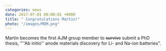 ```yaml
---
categories: news
date: 2017-07-01 00:00:01 +0000
title: " Congratulations Martin!"
photo: "/images/MDM.png"
---
```


 Martin becomes the first AJM group member to <s>survive</s> submit a PhD thesis, "''Ab initio'' anode materials discovery for Li- and Na-ion batteries".
